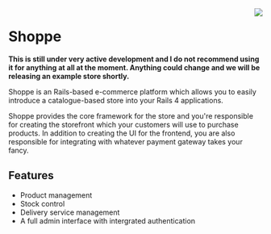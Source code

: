 <img src="http://s.adamcooke.io/j5Pia.png" style="float:right;">

# Shoppe

**This is still under very active development and I do not recommend using it
for anything at all at the moment. Anything could change and we will be releasing
an example store shortly.**

Shoppe is an Rails-based e-commerce platform which allows you to easily introduce a
catalogue-based store into your Rails 4 applications. 

Shoppe provides the core framework for the store and you're responsible for creating
the storefront which your customers will use to purchase products. In addition to
creating the UI for the frontend, you are also responsible for integrating with whatever
payment gateway takes your fancy.

## Features

* Product management
* Stock control
* Delivery service management
* A full admin interface with intergrated authentication

